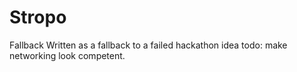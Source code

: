 # Stropo
Fallback
Written as a fallback to a failed hackathon idea
todo: make networking look competent.
